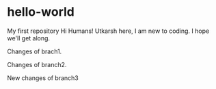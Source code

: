 # hello-world

My first repository
Hi Humans!
Utkarsh here, I am new to coding.
I hope we'll get along.

Changes of brach1.

Changes of branch2.

New changes of branch3

